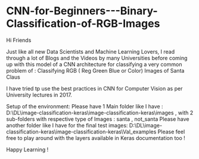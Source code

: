 # CNN-for-Beginners---Binary-Classification-of-RGB-Images

Hi Friends

Just like all new Data Scientists and Machine Learning Lovers, I read through a lot of Blogs and the Videos by many Universities before coming up with this model of a CNN architecture for classifying a very common problem of :
Classifying RGB ( Reg Green Blue or Color) Images of Santa Claus 

I have tried tp use the best practices in CNN for Computer Vision as per University lectures in 2017.

Setup of the environment:
Please have 1 Main folder like I have : D:\DL\image-classification-keras\image-classification-keras\images ,  with 2 sub-folders with respective type of Images : santa , not_santa
Please have another folder like I have for the final test images: D:\DL\image-classification-keras\image-classification-keras\Val_examples
Please feel free to play around with the layers available in Keras documentation too !

Happy Learning !
